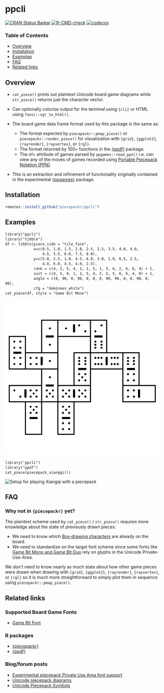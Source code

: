 # ppcli

[![CRAN Status Badge](https://www.r-pkg.org/badges/version/ppcli)](https://cran.r-project.org/package=ppcli)
[![R-CMD-check](https://github.com/piecepackr/ppcli/workflows/R-CMD-check/badge.svg)](https://github.com/piecepackr/ppcli/actions)
[![codecov](https://codecov.io/github/piecepackr/ppcli/branch/main/graph/badge.svg)](https://app.codecov.io/github/piecepackr/ppcli)

### Table of Contents

* [Overview](#overview)
* [Installation](#installation)
* [Examples](#examples)
* [FAQ](#faq)
* [Related links](#links)

## <a name="overview">Overview</a>

* `cat_piece()` prints out plaintext Unicode board game diagrams while `str_piece()` returns just the character vector.
* Can optionally colorize output for the terminal using `{cli}` or HTML using `fansi::sgr_to_html()`.
* The board game data frame format used by this package is the same as:

  + The format expected by `piecepackr::pmap_piece()` or `piecepackr::render_piece()` for visualization
    with `{grid}`, `{ggplot2}`, `{rayrender}`, `{rayvertex}`, or `{rgl}`.
  + The format returned by 100+ functions in the [{ppdf}](https://www.github.com/piecepackr/ppdf) package.
  + The `dfs` attribute of games parsed by `ppgames::read_ppn()` i.e. can view any of the moves of games recorded using [Portable Piecepack Notation (PPN)](https://trevorldavis.com/piecepackr/portable-piecepack-notation.html).

* This is an extraction and refinement of functionality originally contained in the experimental [{ppgames}](https://www.github.com/piecepackr/ppgames) package.

## <a name="installation">Installation</a>


```r
remotes::install_github("piecepackr/ppcli")
```

## <a name="examples">Examples</a>

``` {.r}
library("ppcli")
library("tibble")
df <- tibble(piece_side = "tile_face",
             x=c(0.5, 1.0, 1.5, 2.0, 2.5, 2.5, 3.5, 4.0, 4.0,
                 4.5, 5.5, 6.0, 7.5, 8.0),
             y=c(5.0, 2.5, 1.0, 4.5, 6.0, 3.0, 1.0, 6.5, 2.5,
                 4.0, 6.0, 4.5, 4.0, 2.5),
             rank = c(4, 2, 5, 4, 1, 1, 5, 1, 5, 6, 2, 6, 6, 4) + 1,
             suit = c(4, 5, 0, 1, 1, 5, 4, 2, 5, 5, 6, 6, 4, 0) + 1,
             angle = c(0, 90, 0, 90, 0, 0, 0, 90, 90, 0, 0, 90, 0, 90),
             cfg = "dominoes_white")
cat_piece(df, style = "Game Bit Mono")
```

![Dominoes diagram](https://github.com/trevorld/game-bit-font/blob/main/png/dominoes_mono.png?raw=true)


``` {.r}
library("ppcli")
library("ppdf")
cat_piece(piecepack_xiangqi())
```

![Setup for playing Xiangqi with a piecepack](https://trevorldavis.com/share/piecepack/unicode_xiangqi.png)

## <a name="faq">FAQ</a>

### Why not in `{piecepackr}` yet?

The plaintext scheme used by `cat_piece()` / `str_piece()` requires more knowledge about the state of previously drawn pieces:

  + We need to know which [Box-drawing characters](https://en.wikipedia.org/wiki/Box-drawing_character) are already on the board.
  + We need to standardize on the target font scheme since some fonts like [Game Bit Mono and Game Bit Duo](https://github.com/trevorld/game-bit-font) rely on glyphs in the Unicode Private-Use-Area.

We don't need to know nearly as much state about how other game pieces were drawn when drawing with `{grid}`, `{ggplot2}`, `{rayrender}`, `{rayvertex}`, or `{rgl}` so it is much more straightforward to simply plot them in sequence using `piecepackr::pmap_piece()`.

## <a name="links">Related links</a>

### Supported Board Game Fonts

* [Game Bit Font](https://github.com/trevorld/game-bit-font)

### R packages

* [{piecepackr}](https://github.com/piecepackr/piecepackr)
* [{ppdf}](https://github.com/piecepackr/ppdf)

### Blog/forum posts

* [Experimental piecepack Private Use Area font support](https://boardgamegeek.com/thread/2744191/experimental-piecepack-private-use-area-font-suppo)
* [Unicode piecepack diagrams](https://trevorldavis.com/piecepackr/unicode-piecepack-diagrams.html)
* [Unicode Piecepack Symbols](https://trevorldavis.com/piecepackr/unicode-piecepack-symbols.html)
